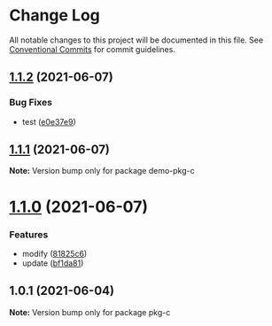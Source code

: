 # Change Log

All notable changes to this project will be documented in this file.
See [Conventional Commits](https://conventionalcommits.org) for commit guidelines.

## [1.1.2](https://github.com/MrSeaWave/lerna-demo/compare/demo-pkg-c@1.1.1...demo-pkg-c@1.1.2) (2021-06-07)


### Bug Fixes

* test ([e0e37e9](https://github.com/MrSeaWave/lerna-demo/commit/e0e37e9351959b735ecc9ff4bbbee6b5fd38f30d))





## [1.1.1](https://github.com/MrSeaWave/lerna-demo/compare/demo-pkg-c@1.1.0...demo-pkg-c@1.1.1) (2021-06-07)

**Note:** Version bump only for package demo-pkg-c





# [1.1.0](https://github.com/MrSeaWave/lerna-demo/compare/demo-pkg-c@1.0.3...demo-pkg-c@1.1.0) (2021-06-07)


### Features

* modify ([81825c6](https://github.com/MrSeaWave/lerna-demo/commit/81825c68bfdfde4d118acea3edffa2dfc4f06d9c))
* update ([bf1da81](https://github.com/MrSeaWave/lerna-demo/commit/bf1da81c6db5ae8c4051f981da929adb2d80f284))





## 1.0.1 (2021-06-04)

**Note:** Version bump only for package pkg-c
